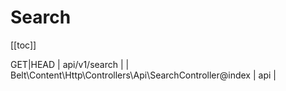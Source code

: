 # Search

[[toc]]

GET|HEAD                               | api/v1/search                                                   |                       | Belt\Content\Http\Controllers\Api\SearchController@index                     | api                                                  |